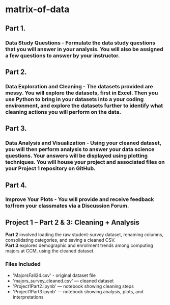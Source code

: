 # matrix-of-data

 ## Part 1. 
 ### Data Study Questions - Formulate the data study questions that you will answer in your analysis. You will also be assigned a few questions to answer by your instructor. 

## Part 2. 
### Data Exploration and Cleaning - The datasets provided are messy. You will explore the datasets, first in Excel. Then you use Python to bring in your datasets into a your coding environment, and explore the datasets further to identify what cleaning actions you will perform on the data. 

## Part 3. 
### Data Analysis and Visualization - Using your cleaned dataset, you will then perform analysis to answer your data science questions. Your answers will be displayed using plotting techniques. You will house your project and associated files on your Project 1 repository on GitHub.

## Part 4. 
### Improve Your Plots - You will provide and receive feedback to/from your classmates via a Discussion Forum.

## Project 1 – Part 2 & 3: Cleaning + Analysis  
**Part 2** involved loading the raw student-survey dataset, renaming columns, consolidating categories, and saving a cleaned CSV.  
**Part 3** explores demographic and enrollment trends among computing majors at CCM, using the cleaned dataset.

### Files Included 
- 'MajorsFall24.csv' - original dataset file
- 'majors_survey_cleaned.csv' — cleaned dataset  
- 'Project1Part2.ipynb' — notebook showing cleaning steps  
- 'Project1Part3.ipynb' — notebook showing analysis, plots, and interpretations  
